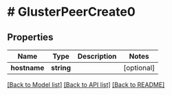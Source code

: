 # # GlusterPeerCreate0

## Properties

Name | Type | Description | Notes
------------ | ------------- | ------------- | -------------
**hostname** | **string** |  | [optional]

[[Back to Model list]](../../README.md#models) [[Back to API list]](../../README.md#endpoints) [[Back to README]](../../README.md)

